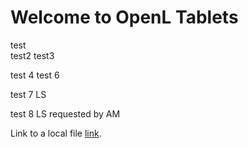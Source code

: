 # Welcome to OpenL Tablets

test  
test2
test3
 
 test 4
 test 6
 
 test 7 LS
 
 test 8 LS requested by AM
 
Link to a local file [link](Test.xlsx).
